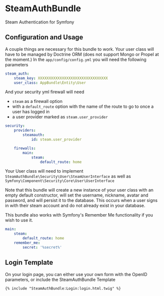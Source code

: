 # SteamAuthBundle
Steam Authentication for Symfony

## Configuration and Usage
A couple things are necessary for this bundle to work. Your user class will have to be managed by Doctrine ORM (does not support Mongo or Propel at the moment.) In the `app/config/config.yml` you will need the following parameters
```yml
steam_auth:
    steam_key: XXXXXXXXXXXXXXXXXXXXXXXXXXXXXXXX
    user_class: AppBundle\Entity\User
```

And your security yml firewall will need
* `steam` as a firewall option
* with a `default_route` option with the name of the route to go to once a user has logged in
* a user provider marked as `steam.user_provider`

```yml
security:
    providers:
        steamauth:
            id: steam.user_provider

    firewalls:
        main:
            steam:
                default_route: home
```

Your User class will need to implement `SteamAuthBundle\Security\User\SteamUserInterface` as well as `Symfony\Component\Security\Core\User\UserInterface`

Note that this bundle will create a new instance of your user class with an empty default constructor, will set the username, nickname, avatar and password, and will persist it to the database. This occurs when a user signs in with their steam account and do not already exist in your database.

This bundle also works with Symfony's Remember Me functionality if you wish to use it.

```yml
main:
    steam:
        default_route: home
    remember_me:
        secret: '%secret%'
```

## Login Template

On your login page, you can either use your own form with the OpenID parameters, or include the SteamAuthBundle Template
```twig
{% include "SteamAuthBundle:Login:login.html.twig" %}
```

